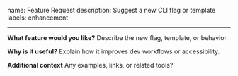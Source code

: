 name: Feature Request
description: Suggest a new CLI flag or template
labels: enhancement

---

**What feature would you like?**
Describe the new flag, template, or behavior.

**Why is it useful?**
Explain how it improves dev workflows or accessibility.

**Additional context**
Any examples, links, or related tools?
